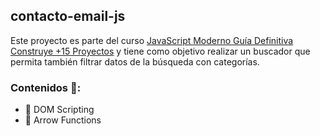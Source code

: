 ﻿## contacto-email-js

Este proyecto es parte del curso [JavaScript Moderno Guía Definitiva Construye +15 Proyectos](https://www.udemy.com/course/javascript-moderno-guia-definitiva-construye-10-proyectos/) y tiene como objetivo realizar un buscador que permita también filtrar datos de la búsqueda con categorías.

### Contenidos 🔑:

 - 📄 DOM Scripting
 - 🏹 Arrow Functions
 
